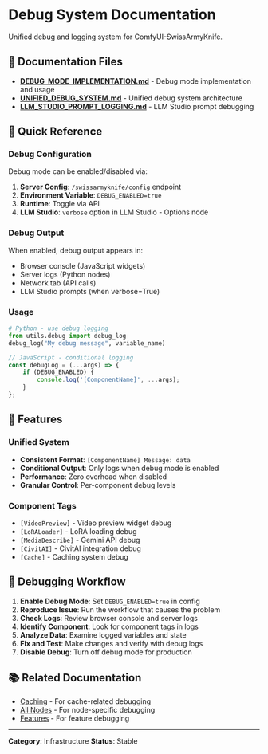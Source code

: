 # Debug System Documentation

Unified debug and logging system for ComfyUI-SwissArmyKnife.

## 📄 Documentation Files

- **[DEBUG_MODE_IMPLEMENTATION.md](DEBUG_MODE_IMPLEMENTATION.md)** - Debug mode implementation and usage
- **[UNIFIED_DEBUG_SYSTEM.md](UNIFIED_DEBUG_SYSTEM.md)** - Unified debug system architecture
- **[LLM_STUDIO_PROMPT_LOGGING.md](LLM_STUDIO_PROMPT_LOGGING.md)** - LLM Studio prompt debugging

## 🎯 Quick Reference

### Debug Configuration

Debug mode can be enabled/disabled via:

1. **Server Config**: `/swissarmyknife/config` endpoint
2. **Environment Variable**: `DEBUG_ENABLED=true`
3. **Runtime**: Toggle via API
4. **LLM Studio**: `verbose` option in LLM Studio - Options node

### Debug Output

When enabled, debug output appears in:

- Browser console (JavaScript widgets)
- Server logs (Python nodes)
- Network tab (API calls)
- LLM Studio prompts (when verbose=True)

### Usage

```python
# Python - use debug logging
from utils.debug import debug_log
debug_log("My debug message", variable_name)
```

```javascript
// JavaScript - conditional logging
const debugLog = (...args) => {
    if (DEBUG_ENABLED) {
        console.log('[ComponentName]', ...args);
    }
};
```

## 🔧 Features

### Unified System

- **Consistent Format**: `[ComponentName] Message: data`
- **Conditional Output**: Only logs when debug mode is enabled
- **Performance**: Zero overhead when disabled
- **Granular Control**: Per-component debug levels

### Component Tags

- `[VideoPreview]` - Video preview widget debug
- `[LoRALoader]` - LoRA loading debug
- `[MediaDescribe]` - Gemini API debug
- `[CivitAI]` - CivitAI integration debug
- `[Cache]` - Caching system debug

## 🐛 Debugging Workflow

1. **Enable Debug Mode**: Set `DEBUG_ENABLED=true` in config
2. **Reproduce Issue**: Run the workflow that causes the problem
3. **Check Logs**: Review browser console and server logs
4. **Identify Component**: Look for component tags in logs
5. **Analyze Data**: Examine logged variables and state
6. **Fix and Test**: Make changes and verify with debug logs
7. **Disable Debug**: Turn off debug mode for production

## 📚 Related Documentation

- [Caching](../caching/) - For cache-related debugging
- [All Nodes](../../nodes/) - For node-specific debugging
- [Features](../../features/) - For feature debugging

---

**Category**: Infrastructure
**Status**: Stable
